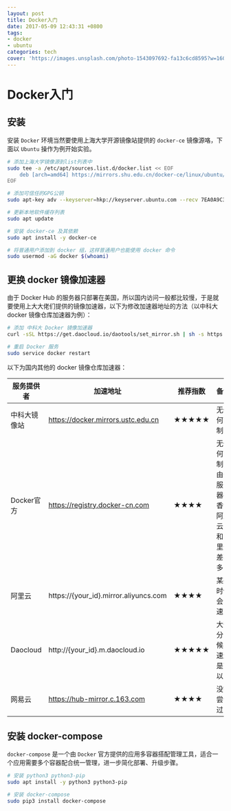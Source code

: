 ```yaml
---
layout: post
title: Docker入门
date: 2017-05-09 12:43:31 +0800
tags:
- docker 
- ubuntu
categories: tech
cover: 'https://images.unsplash.com/photo-1543097692-fa13c6cd8595?w=1600&h=900'
---
```

# Docker入门

## 安装

安装 `Docker` 环境当然要使用上海大学开源镜像站提供的 `docker-ce` 镜像源咯，下面以 `Ubuntu` 操作为例开始实验。

```bash
# 添加上海大学镜像源到list列表中
sudo tee -a /etc/apt/sources.list.d/docker.list << EOF
    deb [arch=amd64] https://mirrors.shu.edu.cn/docker-ce/linux/ubuntu/ xenial stable
EOF

# 添加可信任的GPG公钥
sudo apt-key adv --keyserver=hkp://keyserver.ubuntu.com --recv 7EA0A9C3F273FCD8

# 更新本地软件缓存列表
sudo apt update

# 安装 docker-ce 及其依赖
sudo apt install -y docker-ce

# 将普通用户添加到 docker 组，这样普通用户也能使用 docker 命令
sudo usermod -aG docker $(whoami)
```

## 更换 docker 镜像加速器

由于 Docker Hub 的服务器只部署在美国，所以国内访问一般都比较慢，于是就要使用上大大佬们提供的镜像加速器，以下为修改加速器地址的方法（以中科大 docker 镜像仓库加速器为例）：


```bash
# 添加 中科大 Docker 镜像加速器
curl -sSL https://get.daocloud.io/daotools/set_mirror.sh | sh -s https://docker.mirrors.ustc.edu.cn/

# 重启 Docker 服务
sudo service docker restart
```


以下为国内其他的 docker 镜像仓库加速器：

| 服务提供者 | 加速地址 | 推荐指数 | 备注 |
| ---- | ---- | ---- | ---- |
| 中科大镜像站 | https://docker.mirrors.ustc.edu.cn | ★★★★★ | 无任何限制 |
| Docker官方 | https://registry.docker-cn.com | ★★★★ | 无任何限制，由于服务器在香港阿里云，和阿里云差不多 |
| 阿里云 | https://{your_id}.mirror.aliyuncs.com | ★★★★ | 某些时候会限速 |
| Daocloud |  http://{your_id}.m.daocloud.io | ★★★★★ | 大部分时候网速还是可以的 |
| 网易云 | https://hub-mirror.c.163.com  | ★★★★ | 没有尝试过 |

## 安装 docker-compose

`docker-compose` 是一个由 `Docker` 官方提供的应用多容器搭配管理工具，适合一个应用需要多个容器配合统一管理，进一步简化部署、升级步骤。

```bash
# 安装 python3 python3-pip
sudo apt install -y python3 python3-pip

# 安装 docker-compose
sudo pip3 install docker-compose
```